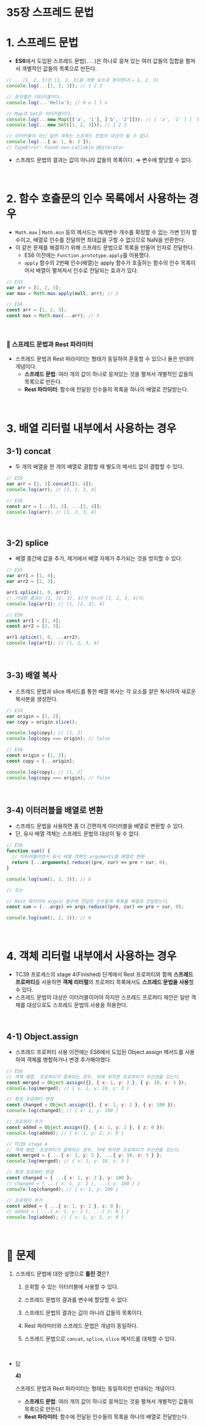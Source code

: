 # 35장 스프레드 문법

# 1. 스프레드 문법

- **ES6**에서 도입된 스프레드 문법(`...`)은 하나로 뭉쳐 있는 여러 값들의 집합을 펼쳐서 개별적인 값들의 목록으로 만든다.

```jsx
// ...[1, 2, 3]은 [1, 2, 3]을 개별 요소로 분리한다(→ 1, 2, 3)
console.log(...[1, 2, 3]); // 1 2 3

// 문자열은 이터러블이다.
console.log(...'Hello'); // H e l l o

// Map과 Set은 이터러블이다.
console.log(...new Map([['a', '1'], ['b', '2']])); // [ 'a', '1' ] [ 'b', '2' ]
console.log(...new Set([1, 2, 3])); // 1 2 3

// 이터러블이 아닌 일반 객체는 스프레드 문법의 대상이 될 수 없다.
console.log(...{ a: 1, b: 2 });
// TypeError: Found non-callable @@iterator
```

- 스프레드 문법의 결과는 값이 아니라 값들의 목록이다. ⇒ 변수에 할당할 수 없다.

<br />

# 2. 함수 호출문의 인수 목록에서 사용하는 경우

- `Math.max` | `Math.min` 등의 메서드는 매개변수 개수를 확정할 수 없는 가변 인자 함수이고, 배열로 인수를 전달하면 최대값을 구할 수 없으므로 NaN을 반환한다.
- 이 같은 문제를 해결하기 위해 스프레드 문법으로 목록을 만들어 인자로 전달한다.
    - ES6 이전에는 `Function.prototype.apply`를 이용했다.
    - `apply` 함수의 2번째 인수(배열)는 apply 함수가 호출하는 함수의 인수 목록이어서 배열이 펼쳐져서 인수로 전달되는 효과가 있다.

```jsx
// ES5
var arr = [1, 2, 3];
var max = Math.max.apply(null, arr); // 3

// ES6
const arr = [1, 2, 3];
const max = Math.max(...arr); // 3
```

<br />

### 📢 스프레드 문법과 Rest 파라미터

- 스프레드 문법과 Rest 파라미터는 형태가 동일하여 혼동할 수 있으나 둘은 반대의 개념이다.
    - **스프레드 문법**: 여러 개의 값이 하나로 뭉쳐있는 것을 펼쳐서 개별적인 값들의 목록으로 만든다.
    - **Rest 파라미터**: 함수에 전달된 인수들의 목록을 하나의 배열로 전달받는다.

<br />

# 3. 배열 리터럴 내부에서 사용하는 경우

## 3-1) concat

- 두 개의 배열을 한 개의 배열로 결합할 때 별도의 메서드 없이 결합할 수 있다.

```jsx
// ES5
var arr = [1, 2].concat([3, 4]);
console.log(arr); // [1, 2, 3, 4]

// ES6
const arr = [...[1, 2], ...[3, 4]];
console.log(arr); // [1, 2, 3, 4]
```

<br />

## 3-2) splice

- 배열 중간에 값을 추가, 제거에서 배열 자체가 추가되는 것을 방지할 수 있다.

```jsx
// ES5
var arr1 = [1, 4];
var arr2 = [2, 3];

arr1.splice(1, 0, arr2);
// 기대한 결과는 [1, [2, 3], 4]가 아니라 [1, 2, 3, 4]다.
console.log(arr1); // [1, [2, 3], 4]

// ES6
const arr1 = [1, 4];
const arr2 = [2, 3];

arr1.splice(1, 0, ...arr2);
console.log(arr1); // [1, 2, 3, 4]
```

<br />

## 3-3) 배열 복사

- 스프레드 문법과 slice 메서드를 통한 배열 복사는 각 요소를 얕은 복사하여 새로운 복사본을 생성한다.

```jsx
// ES5
var origin = [1, 2];
var copy = origin.slice();

console.log(copy); // [1, 2]
console.log(copy === origin); // false

// ES6
const origin = [1, 2];
const copy = [...origin];

console.log(copy); // [1, 2]
console.log(copy === origin); // false
```

<br />

## 3-4) 이터러블을 배열로 변환

- 스프레드 문법을 사용하면 좀 더 간편하게 이터러블을 배열로 변환할 수 있다.
- 단, 유사 배열 객체는 스프레드 문법의 대상이 될 수 없다.

```jsx
// ES6
function sum() {
  // 이터러블이면서 유사 배열 객체인 arguments를 배열로 변환
  return [...arguments].reduce((pre, cur) => pre + cur, 0);
}

console.log(sum(1, 2, 3)); // 6

// 또는

// Rest 파라미터 args는 함수에 전달된 인수들의 목록을 배열로 전달받는다.
const sum = (...args) => args.reduce((pre, cur) => pre + cur, 0);

console.log(sum(1, 2, 3)); // 6
```

<br />

# 4. 객체 리터럴 내부에서 사용하는 경우

- TC39 프로세스의 stage 4(Finished) 단계에서 Rest 프로퍼티와 함께 **스프레드 프로퍼티**를 사용하면 **객체 리터럴**의 프로퍼티 목록에서도 **스프레드 문법을 사용**할 수 있다.
- 스프레드 문법의 대상은 이터러블이어야 하지만 스프레드 프로퍼티 제안은 일반 객체를 대상으로도 스프레드 문법의 사용을 허용한다.

<br />

## 4-1) Object.assign

- 스프레드 프로퍼티 사용 이전에는 ES6에서 도입된 Object.assign 메서드를 사용하여 객체를 병합하거나 변경 추가해야했다.

```jsx
// ES6
// 객체 병합. 프로퍼티가 중복되는 경우, 뒤에 위치한 프로퍼티가 우선권을 갖는다.
const merged = Object.assign({}, { x: 1, y: 2 }, { y: 10, z: 3 });
console.log(merged); // { x: 1, y: 10, z: 3 }

// 특정 프로퍼티 변경
const changed = Object.assign({}, { x: 1, y: 2 }, { y: 100 });
console.log(changed); // { x: 1, y: 100 }

// 프로퍼티 추가
const added = Object.assign({}, { x: 1, y: 2 }, { z: 0 });
console.log(added); // { x: 1, y: 2, z: 0 }

// TC39 stage 4
// 객체 병합. 프로퍼티가 중복되는 경우, 뒤에 위치한 프로퍼티가 우선권을 갖는다.
const merged = { ...{ x: 1, y: 2 }, ...{ y: 10, z: 3 } };
console.log(merged); // { x: 1, y: 10, z: 3 }

// 특정 프로퍼티 변경
const changed = { ...{ x: 1, y: 2 }, y: 100 };
// changed = { ...{ x: 1, y: 2 }, ...{ y: 100 } }
console.log(changed); // { x: 1, y: 100 }

// 프로퍼티 추가
const added = { ...{ x: 1, y: 2 }, z: 0 };
// added = { ...{ x: 1, y: 2 }, ...{ z: 0 } }
console.log(added); // { x: 1, y: 2, z: 0 }
```

<br />

# 🤔 문제

1. 스프레드 문법에 대한 설명으로 **틀린 것**은?
    
    1) 순회할 수 있는 이터러블에 사용할 수 있다.
    
    2) 스프레드 문법의 결과를 변수에 할당할 수 없다.
    
    3) 스프레드 문법의 결과는 값이 아니라 값들의 목록이다.
    
    4) Rest 파라미터와 스프레드 문법은 개념이 동일하다.
    
    5) 스프레드 문법으로 `concat`, `splice`, `slice` 메서드를 대체할 수 있다.
    
<br />

- 답
    
    **4)**
    
    스프레드 문법과 Rest 파라미터는 형태는 동일하지만 반대되는 개념이다.
    
    - **스프레드 문법**: 여러 개의 값이 하나로 뭉쳐있는 것을 펼쳐서 개별적인 값들의 목록으로 만든다.
    - **Rest 파라미터**: 함수에 전달된 인수들의 목록을 하나의 배열로 전달받는다.